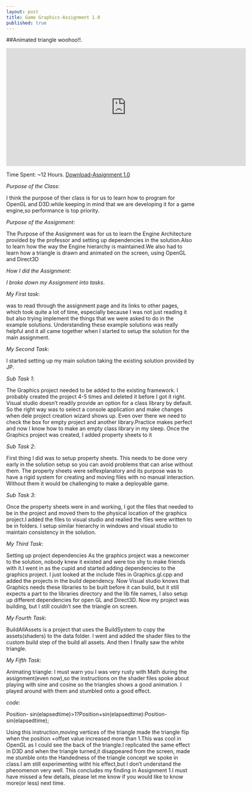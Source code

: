 ```yaml
---
layout: post
title: Game Graphics-Assignment 1.0
published: true
---
```



##Animated triangle woohoo!!.
<iframe width="640" height="315" src="https://www.cade.utah.edu/~gujjar/game.PNG" frameborder="0" allowfullscreen></iframe>

Time Spent: ~12 Hours.
[Download-Assignment 1.0](https://www.cade.utah.edu/~gujjar/game.zip)

_Purpose of the Class_:

I think the purpose of ther class is for us to learn how to program for OpenGL and D3D.while keeping in mind that we are developing it for a game engine,so performance is top priority.

_Purpose of the Assignment_:

The Purpose of the Assignment was for us to learn the Engine Architecture provided by the professor
and setting up dependencies in the solution.Also to learn how the way the Engine hierarchy is
maintained.We also had to learn how a triangle is drawn and animated on the screen, using OpenGL and
Direct3D

_How I did the Assignment_:

_I broke down my Assignment into tasks_.

_My First task_:

was to read through the assignment page and its links to other pages, which took quite a lot of time,
especially because I was not just reading it but also trying implement the things that we were asked to
do in the example solutions. Understanding these example solutions was really helpful and it all came
together when I started to setup the solution for the main assignment.

_My Second Task_:

I started setting up my main solution taking the existing solution provided by JP.

_Sub Task 1_:

The Graphics project needed to be added to the existing framework. I probably created the
project 4-5 times and deleted it before I got it right. Visual studio doesn’t readily provide an
option for a class library by default. So the right way was to select a console application and
make changes when dele project creation wizard shows up. Even over there we need to check
the box for empty project and another library.Practice makes perfect and now I know how to
make an empty class library in my sleep. Once the Graphics project was created, I added
property sheets to it

_Sub Task 2_:

First thing I did was to setup property sheets. This needs to be done very early in the solution
setup so you can avoid problems that can arise without them. The property sheets were selfexplanatory
and its purpose was to have a rigid system for creating and moving files with no
manual interaction. Without them it would be challenging to make a deployable game.

_Sub Task 3_:

Once the property sheets were in and working, I got the files that needed to be in the project
and moved them to the physical location of the graphics project.I added the files to visual studio
and realied the files were written to be in folders. I setup similar hierarchy in windows and visual
studio to maintain consistency in the solution.

_My Third Task_:

Setting up project dependencies As the graphics project was a newcomer to the solution,
nobody knew it existed and were too shy to make friends with it.I went in as the cupid and started
adding dependencies to the graphics project. I just looked at the include files in Graphics.gl.cpp and
added the projects in the build dependency.
Now Visual studio knows that Graphics needs these libraries to be built before it can build, but it still
expects a part to the libraries directory and the lib file names, I also setup up different dependencies for
open GL and Direct3D.
Now my project was building, but I still couldn’t see the triangle on screen.

_My Fourth Task_:

BuildAllAssets is a project that uses the BuildSystem to copy the assets(shaders) to the data folder. I
went and added the shader files to the custom build step of the build all assets. And then I finally saw
the white triangle.

_My Fifth Task_:

Animating triangle: I must warn you I was very rusty with Math during the assignment(even now),so the instructions on the
shader files spoke about playing with sine and cosine so the triangles shows a good animation. I played
around with them and stumbled onto a good effect.

_code_:

Position- sin(elapsedtime)>1?Position+sin(elapsedtime):Position-sin(elapsedtime);

Using this instruction,moving vertices of the triangle made the triangle flip when the position +offset
value increased more than 1.This was cool in OpenGL as I could see the back of the triangle.I replicated
the same effect in D3D and when the triangle turned,it disappeared from the screen, made me stumble
onto the Handedness of the triangle concept we spoke in class.I am still experimenting witht his
effect,but I don’t understand the phenomenon very well.
This concludes my finding in Assignment 1.I must have missed a few details, please let me know if you
would like to know more(or less) next time.
